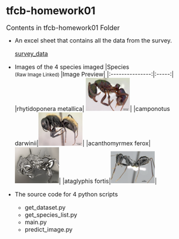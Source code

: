 # tfcb-homework01
 <font size="4">Contents in tfcb-homework01 Folder </font>
    
 * <font size="3"> An excel sheet that contains all the data from the survey. 
    
    [survey_data](data\survey_data.xlsx)
* Images of the 4 species imaged
    |Species<br> <font size="2">  (Raw Image Linked) </font> |Image Preview| 
    |:---------------:|:-----:|
    |rhytidoponera metallica| <img src="images/casent_0172345_rhytidoponera_metallica.jpg" width=25% height=25%>|
    |camponotus darwinii|<img src="images/casent_0191696_camponotus_darwinii .jpg" width=25% height=25%>|
    |acanthomyrmex ferox|<img src="images/casent_0901788_high_acanthomyrmex_ferox.jpg" width=25%>|
    |ataglyphis fortis|<img src="images/casent_0906296_high_ataglyphis_fortis.jpg" width=25% height=25%>|
    
*  The source code for 4 python scripts 
    * get_dataset.py
    * get_species_list.py
    * main.py
    * predict_image.py

    
    

    
    
   
        



